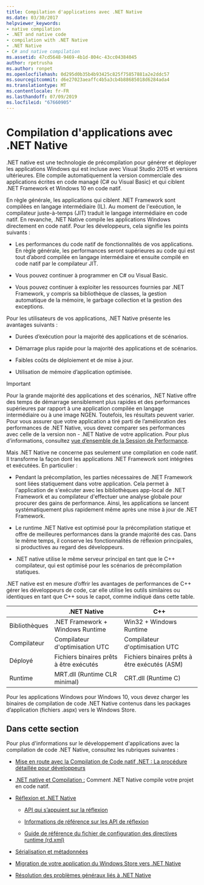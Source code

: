 ```yaml
---
title: Compilation d'applications avec .NET Native
ms.date: 03/30/2017
helpviewer_keywords:
- native compilation
- .NET and native code
- compilation with .NET Native
- .NET Native
- C# and native compilation
ms.assetid: 47cd5648-9469-4b1d-804c-43cc04384045
author: rpetrusha
ms.author: ronpet
ms.openlocfilehash: 0d295d0b35b4b93425c825f75857881a2e2ddc57
ms.sourcegitcommit: d6e27023aeaffc4b5a3cb4b88685018d6284ada4
ms.translationtype: MT
ms.contentlocale: fr-FR
ms.lasthandoff: 07/09/2019
ms.locfileid: "67660905"
---
```

# <a name="compiling-apps-with-net-native"></a>Compilation d'applications avec .NET Native

.NET native est une technologie de précompilation pour générer et déployer les applications Windows qui est incluse avec Visual Studio 2015 et versions ultérieures. Elle compile automatiquement la version commerciale des applications écrites en code managé (C# ou Visual Basic) et qui ciblent .NET Framework et Windows 10 en code natif.

En règle générale, les applications qui ciblent .NET Framework sont compilées en langage intermédiaire (IL). Au moment de l'exécution, le compilateur juste-à-temps (JIT) traduit le langage intermédiaire en code natif. En revanche, .NET Native compile les applications Windows directement en code natif. Pour les développeurs, cela signifie les points suivants :

- Les performances du code natif de fonctionnalités de vos applications. En règle générale, les performances seront supérieures au code qui est tout d’abord compilée en langage intermédiaire et ensuite compilé en code natif par le compilateur JIT.

- Vous pouvez continuer à programmer en C# ou Visual Basic.

- Vous pouvez continuer à exploiter les ressources fournies par .NET Framework, y compris sa bibliothèque de classes, la gestion automatique de la mémoire, le garbage collection et la gestion des exceptions.

Pour les utilisateurs de vos applications, .NET Native présente les avantages suivants :

- Durées d’exécution pour la majorité des applications et de scénarios.

- Démarrage plus rapide pour la majorité des applications et de scénarios.

- Faibles coûts de déploiement et de mise à jour.

- Utilisation de mémoire d’application optimisée.

> [!IMPORTANT]
> Pour la grande majorité des applications et des scénarios, .NET Native offre des temps de démarrage sensiblement plus rapides et des performances supérieures par rapport à une application compilée en langage intermédiaire ou à une image NGEN. Toutefois, les résultats peuvent varier. Pour vous assurer que votre application a tiré parti de l’amélioration des performances de .NET Native, vous devez comparer ses performances avec celle de la version non - .NET Native de votre application. Pour plus d’informations, consultez [vue d’ensemble de la Session de Performance](https://docs.microsoft.com/visualstudio/profiling/performance-session-overview).

Mais .NET Native ne concerne pas seulement une compilation en code natif. Il transforme la façon dont les applications .NET Framework sont intégrées et exécutées. En particulier :

- Pendant la précompilation, les parties nécessaires de .NET Framework sont liées statiquement dans votre application. Cela permet à l'application de s'exécuter avec les bibliothèques app-local de .NET Framework et au compilateur d'effectuer une analyse globale pour procurer des gains de performance. Ainsi, les applications se lancent systématiquement plus rapidement même après une mise à jour de .NET Framework.

- Le runtime .NET Native est optimisé pour la précompilation statique et offre de meilleures performances dans la grande majorité des cas. Dans le même temps, il conserve les fonctionnalités de réflexion principales, si productives au regard des développeurs.

- .NET native utilise le même serveur principal en tant que le C++ compilateur, qui est optimisé pour les scénarios de précompilation statiques.

.NET native est en mesure d’offrir les avantages de performances de C++ gérer les développeurs de code, car elle utilise les outils similaires ou identiques en tant que C++ sous le capot, comme indiqué dans cette table.

||.NET Native|C++|
|-|----------------------------------------------------------------|-----------|
|Bibliothèques|.NET Framework + Windows Runtime|Win32 + Windows Runtime|
|Compilateur|Compilateur d'optimisation UTC|Compilateur d'optimisation UTC|
|Déployé|Fichiers binaires prêts à être exécutés|Fichiers binaires prêts à être exécutés (ASM)|
|Runtime|MRT.dll (Runtime CLR minimal)|CRT.dll (Runtime C)|

Pour les applications Windows pour Windows 10, vous devez charger les binaires de compilation de code .NET Native contenus dans les packages d’application (fichiers .aspx) vers le Windows Store.

## <a name="in-this-section"></a>Dans cette section

Pour plus d'informations sur le développement d'applications avec la compilation de code .NET Native, consultez les rubriques suivantes :

- [Mise en route avec la Compilation de Code natif .NET : La procédure détaillée pour développeurs](../../../docs/framework/net-native/getting-started-with-net-native.md)

- [.NET native et Compilation :](../../../docs/framework/net-native/net-native-and-compilation.md) Comment .NET Native compile votre projet en code natif.

- [Réflexion et .NET Native](../../../docs/framework/net-native/reflection-and-net-native.md)

  - [API qui s’appuient sur la réflexion](../../../docs/framework/net-native/apis-that-rely-on-reflection.md)

  - [Informations de référence sur les API de réflexion](../../../docs/framework/net-native/net-native-reflection-api-reference.md)

  - [Guide de référence du fichier de configuration des directives runtime (rd.xml)](../../../docs/framework/net-native/runtime-directives-rd-xml-configuration-file-reference.md)

- [Sérialisation et métadonnées](../../../docs/framework/net-native/serialization-and-metadata.md)

- [Migration de votre application du Windows Store vers .NET Native](../../../docs/framework/net-native/migrating-your-windows-store-app-to-net-native.md)

- [Résolution des problèmes généraux liés à .NET Native](../../../docs/framework/net-native/net-native-general-troubleshooting.md)
